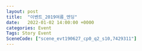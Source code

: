 ```yaml
---
layout: post
title:  "이벤트_2019여름_엔딩"
date:   2022-01-02 14:00:00 +0000
categories: Event
Tags: Story Event
SceneCode: ["scene_evt190627_cp0_q2_s10,7429311"]
---
```

